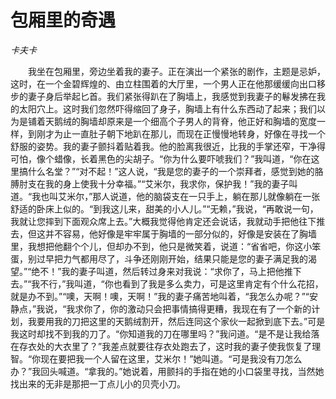 # 包厢里的奇遇

*卡夫卡*

　　我坐在包厢里，旁边坐着我的妻子。正在演出一个紧张的剧作，主题是忌妒，这时，在一个金碧辉煌的、由立柱围着的大厅里，一个男人正在他那缓缓向出口移步的妻子身后举起匕首。我们紧张得趴在了胸墙上，我感觉到我妻子的鬈发拂在我的太阳穴上。这时我们忽然吓得缩回了身子，胸墙上有什么东西动了起来；我们以为是铺着天鹅绒的胸墙却原来是一个细高个子男人的背脊，他正好和胸墙的宽度一样，到刚才为止一直肚子朝下地趴在那儿，而现在正慢慢地转身，好像在寻找一个舒服的姿势。我的妻子颤抖着贴着我。他的脸离我很近，比我的手掌还窄，干净得可怕，像个蜡像，长着黑色的尖胡子。“你为什么要吓唬我们？”我叫道，“你在这里搞什么名堂？”“对不起！”这人说，“我是您的妻子的一个崇拜者，感觉到她的胳膊肘支在我的身上使我十分幸福。”“艾米尔，我求你，保护我！”我的妻子叫道。“我也叫艾米尔，”那人说道，他的脑袋支在一只手上，躺在那儿就像躺在一张舒适的卧床上似的。“到我这儿来，甜美的小人儿。”“无赖，”我说，“再敢说一句，我就让您摔到下面观众席上去。”大概我觉得他肯定还会说话，我就动手把他往下推去，但这并不容易，他好像是牢牢属于胸墙的一部分似的，好像是安装在了胸墙里，我想把他翻个个儿，但却办不到，他只是微笑着，说道：“省省吧，你这小笨蛋，别过早把力气都用尽了，斗争还刚刚开始，结果只能是您的妻子满足我的渴望。”“绝不！”我的妻子叫道，然后转过身来对我说：“求你了，马上把他推下去。”“我不行，”我叫道，“你也看到了我是多么卖力，可是这里肯定有个什么花招，就是办不到。”“噢，天啊！噢，天啊！”我的妻子痛苦地叫着，“我怎么办呢？”“安静点，”我说，“我求你了，你的激动只会把事情搞得更糟，我现在有了一个新的计划，我要用我的刀把这里的天鹅绒割开，然后连同这个家伙一起掀到底下去。”可是我这时却找不到我的刀了。“你知道我的刀在哪里吗？”我问道。“是不是让我给落在存衣处的大衣里了？”我差点就要往存衣处跑去了，这时我的妻子使我恢复了理智。“你现在要把我一个人留在这里，艾米尔！”她叫道。“可是我没有刀怎么办？”我回头喊道。“拿我的。”她说着，用颤抖的手指在她的小口袋里寻找，当然她找出来的无非是那把一丁点儿小的贝壳小刀。